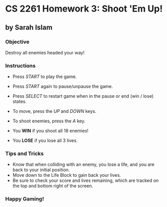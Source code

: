 # CS 2261 Homework 3: Shoot 'Em Up!
## by Sarah Islam

### **Objective**
Destroy all enemies headed your way!

### **Instructions**
- Press *START* to play the game.
- Press *START* again to pause/unpause the game.
- Press *SELECT* to restart game when in the pause or end (win / lose) states.

- To move, press the *UP* and *DOWN* keys.
- To shoot enemies, press the *A* key.

- You **WIN** if you shoot all 18 enemies!
- You **LOSE** if you lose all 3 lives.

### **Tips and Tricks**
- Know that when colliding with an enemy, you lose a life, and you are back to your initial position.
- Move down to the Life Block to gain back your lives.
- Be sure to check your score and lives remaining, which are tracked on the top and bottom right of the screen.

### Happy Gaming!